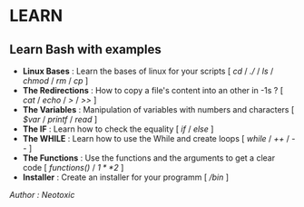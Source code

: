 # LEARN

## Learn Bash with examples

* **Linux Bases** : Learn the bases of linux for your scripts [ *cd* / *./* / *ls* / *chmod* / *rm* / *cp* ]
* **The Redirections** : How to copy a file's content into an other in -1s ? [ *cat* / *echo* / *>* / *>>* ]
* **The Variables** : Manipulation of variables with numbers and characters [ *$var* / *printf* / *read* ]
* **The IF** : Learn how to check the equality [ *if* / *else* ]
* **The WHILE** : Learn how to use the While and create loops [ *while* / *++* / *--* ]
* **The Functions** : Use the functions and the arguments to get a clear code [ *functions()* / *$1* *$2* ]
* **Installer** : Create an installer for your programm [ */bin* ]


*Author : Neotoxic*
